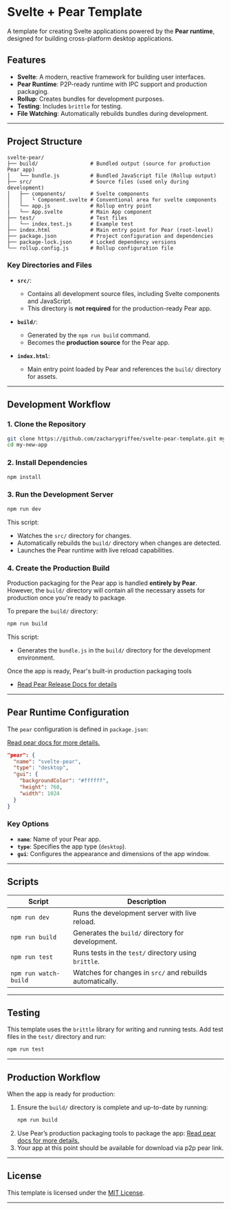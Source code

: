 # Svelte + Pear Template

A template for creating Svelte applications powered by the **Pear runtime**, designed for building cross-platform desktop applications.

## Features

- **Svelte**: A modern, reactive framework for building user interfaces.
- **Pear Runtime**: P2P-ready runtime with IPC support and production packaging.
- **Rollup**: Creates bundles for development purposes.
- **Testing**: Includes `brittle` for testing.
- **File Watching**: Automatically rebuilds bundles during development.

---

## Project Structure

```
svelte-pear/
├── build/                 # Bundled output (source for production Pear app)
│   └── bundle.js          # Bundled JavaScript file (Rollup output)
├── src/                   # Source files (used only during development)
│   ├── components/        # Svelte components
│   │   └ Component.svelte # Conventional area for svelte components
│   └── app.js             # Rollup entry point
|   └── App.svelte         # Main App component
├── test/                  # Test files
│   └── index.test.js      # Example test
├── index.html             # Main entry point for Pear (root-level)
├── package.json           # Project configuration and dependencies
├── package-lock.json      # Locked dependency versions
└── rollup.config.js       # Rollup configuration file
```

### Key Directories and Files

- **`src/`**:
    - Contains all development source files, including Svelte components and JavaScript.
    - This directory is **not required** for the production-ready Pear app.

- **`build/`**:
    - Generated by the `npm run build` command.
    - Becomes the **production source** for the Pear app.

- **`index.html`**:
    - Main entry point loaded by Pear and references the `build/` directory for assets.

---

## Development Workflow

### 1. Clone the Repository

```bash
git clone https://github.com/zacharygriffee/svelte-pear-template.git my-new-app
cd my-new-app
```

### 2. Install Dependencies

```bash
npm install
```

### 3. Run the Development Server

```bash
npm run dev
```

This script:
- Watches the `src/` directory for changes.
- Automatically rebuilds the `build/` directory when changes are detected.
- Launches the Pear runtime with live reload capabilities.

### 4. Create the Production Build

Production packaging for the Pear app is handled **entirely by Pear**. However, the `build/` directory will contain all the necessary assets for production once you're ready to package.

To prepare the `build/` directory:
```bash
npm run build
```

This script:
- Generates the `bundle.js` in the `build/` directory for the development environment.

Once the app is ready, Pear's built-in production packaging tools 
- [Read Pear Release Docs for details](https://docs.pears.com/guides/releasing-a-pear-app)

---

## Pear Runtime Configuration

The `pear` configuration is defined in `package.json`:

[Read pear docs for more details.](https://docs.pears.com/)


```json
"pear": {
  "name": "svelte-pear",
  "type": "desktop",
  "gui": {
    "backgroundColor": "#ffffff",
    "height": 768,
    "width": 1024
  }
}
```

### Key Options
- **`name`**: Name of your Pear app.
- **`type`**: Specifies the app type (`desktop`).
- **`gui`**: Configures the appearance and dimensions of the app window.

---

## Scripts

| Script           | Description                                                   |
|-------------------|---------------------------------------------------------------|
| `npm run dev`     | Runs the development server with live reload.                 |
| `npm run build`   | Generates the `build/` directory for development.             |
| `npm run test`    | Runs tests in the `test/` directory using `brittle`.          |
| `npm run watch-build` | Watches for changes in `src/` and rebuilds automatically.  |

---

## Testing

This template uses the `brittle` library for writing and running tests. Add test files in the `test/` directory and run:

```bash
npm run test
```

---

## Production Workflow

When the app is ready for production:
1. Ensure the `build/` directory is complete and up-to-date by running:
   ```bash
   npm run build
   ```
2. Use Pear’s production packaging tools to package the app:
   [Read pear docs for more details.](https://docs.pears.com/)
3. Your app at this point should be available for download via p2p pear link.

---

## License

This template is licensed under the [MIT License](LICENSE).

---